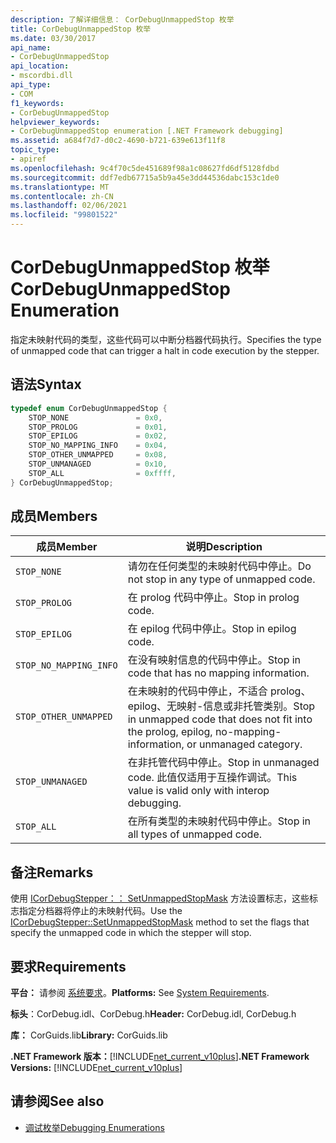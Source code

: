 ```yaml
---
description: 了解详细信息： CorDebugUnmappedStop 枚举
title: CorDebugUnmappedStop 枚举
ms.date: 03/30/2017
api_name:
- CorDebugUnmappedStop
api_location:
- mscordbi.dll
api_type:
- COM
f1_keywords:
- CorDebugUnmappedStop
helpviewer_keywords:
- CorDebugUnmappedStop enumeration [.NET Framework debugging]
ms.assetid: a684f7d7-d0c2-4690-b721-639e613f11f8
topic_type:
- apiref
ms.openlocfilehash: 9c4f70c5de451689f98a1c08627fd6df5128fdbd
ms.sourcegitcommit: ddf7edb67715a5b9a45e3dd44536dabc153c1de0
ms.translationtype: MT
ms.contentlocale: zh-CN
ms.lasthandoff: 02/06/2021
ms.locfileid: "99801522"
---
```

# <a name="cordebugunmappedstop-enumeration"></a><span data-ttu-id="3c7dc-103">CorDebugUnmappedStop 枚举</span><span class="sxs-lookup"><span data-stu-id="3c7dc-103">CorDebugUnmappedStop Enumeration</span></span>

<span data-ttu-id="3c7dc-104">指定未映射代码的类型，这些代码可以中断分档器代码执行。</span><span class="sxs-lookup"><span data-stu-id="3c7dc-104">Specifies the type of unmapped code that can trigger a halt in code execution by the stepper.</span></span>  
  
## <a name="syntax"></a><span data-ttu-id="3c7dc-105">语法</span><span class="sxs-lookup"><span data-stu-id="3c7dc-105">Syntax</span></span>  
  
```cpp  
typedef enum CorDebugUnmappedStop {  
    STOP_NONE               = 0x0,  
    STOP_PROLOG             = 0x01,  
    STOP_EPILOG             = 0x02,  
    STOP_NO_MAPPING_INFO    = 0x04,  
    STOP_OTHER_UNMAPPED     = 0x08,  
    STOP_UNMANAGED          = 0x10,  
    STOP_ALL                = 0xffff,  
} CorDebugUnmappedStop;  
```  
  
## <a name="members"></a><span data-ttu-id="3c7dc-106">成员</span><span class="sxs-lookup"><span data-stu-id="3c7dc-106">Members</span></span>  
  
|<span data-ttu-id="3c7dc-107">成员</span><span class="sxs-lookup"><span data-stu-id="3c7dc-107">Member</span></span>|<span data-ttu-id="3c7dc-108">说明</span><span class="sxs-lookup"><span data-stu-id="3c7dc-108">Description</span></span>|  
|------------|-----------------|  
|`STOP_NONE`|<span data-ttu-id="3c7dc-109">请勿在任何类型的未映射代码中停止。</span><span class="sxs-lookup"><span data-stu-id="3c7dc-109">Do not stop in any type of unmapped code.</span></span>|  
|`STOP_PROLOG`|<span data-ttu-id="3c7dc-110">在 prolog 代码中停止。</span><span class="sxs-lookup"><span data-stu-id="3c7dc-110">Stop in prolog code.</span></span>|  
|`STOP_EPILOG`|<span data-ttu-id="3c7dc-111">在 epilog 代码中停止。</span><span class="sxs-lookup"><span data-stu-id="3c7dc-111">Stop in epilog code.</span></span>|  
|`STOP_NO_MAPPING_INFO`|<span data-ttu-id="3c7dc-112">在没有映射信息的代码中停止。</span><span class="sxs-lookup"><span data-stu-id="3c7dc-112">Stop in code that has no mapping information.</span></span>|  
|`STOP_OTHER_UNMAPPED`|<span data-ttu-id="3c7dc-113">在未映射的代码中停止，不适合 prolog、epilog、无映射-信息或非托管类别。</span><span class="sxs-lookup"><span data-stu-id="3c7dc-113">Stop in unmapped code that does not fit into the prolog, epilog, no-mapping-information, or unmanaged category.</span></span>|  
|`STOP_UNMANAGED`|<span data-ttu-id="3c7dc-114">在非托管代码中停止。</span><span class="sxs-lookup"><span data-stu-id="3c7dc-114">Stop in unmanaged code.</span></span> <span data-ttu-id="3c7dc-115">此值仅适用于互操作调试。</span><span class="sxs-lookup"><span data-stu-id="3c7dc-115">This value is valid only with interop debugging.</span></span>|  
|`STOP_ALL`|<span data-ttu-id="3c7dc-116">在所有类型的未映射代码中停止。</span><span class="sxs-lookup"><span data-stu-id="3c7dc-116">Stop in all types of unmapped code.</span></span>|  
  
## <a name="remarks"></a><span data-ttu-id="3c7dc-117">备注</span><span class="sxs-lookup"><span data-stu-id="3c7dc-117">Remarks</span></span>  

 <span data-ttu-id="3c7dc-118">使用 [ICorDebugStepper：： SetUnmappedStopMask](icordebugstepper-setunmappedstopmask-method.md) 方法设置标志，这些标志指定分档器将停止的未映射代码。</span><span class="sxs-lookup"><span data-stu-id="3c7dc-118">Use the [ICorDebugStepper::SetUnmappedStopMask](icordebugstepper-setunmappedstopmask-method.md) method to set the flags that specify the unmapped code in which the stepper will stop.</span></span>  
  
## <a name="requirements"></a><span data-ttu-id="3c7dc-119">要求</span><span class="sxs-lookup"><span data-stu-id="3c7dc-119">Requirements</span></span>  

 <span data-ttu-id="3c7dc-120">**平台：** 请参阅 [系统要求](../../get-started/system-requirements.md)。</span><span class="sxs-lookup"><span data-stu-id="3c7dc-120">**Platforms:** See [System Requirements](../../get-started/system-requirements.md).</span></span>  
  
 <span data-ttu-id="3c7dc-121">**标头**：CorDebug.idl、CorDebug.h</span><span class="sxs-lookup"><span data-stu-id="3c7dc-121">**Header:** CorDebug.idl, CorDebug.h</span></span>  
  
 <span data-ttu-id="3c7dc-122">**库：** CorGuids.lib</span><span class="sxs-lookup"><span data-stu-id="3c7dc-122">**Library:** CorGuids.lib</span></span>  
  
 <span data-ttu-id="3c7dc-123">**.NET Framework 版本：**[!INCLUDE[net_current_v10plus](../../../../includes/net-current-v10plus-md.md)]</span><span class="sxs-lookup"><span data-stu-id="3c7dc-123">**.NET Framework Versions:** [!INCLUDE[net_current_v10plus](../../../../includes/net-current-v10plus-md.md)]</span></span>  
  
## <a name="see-also"></a><span data-ttu-id="3c7dc-124">请参阅</span><span class="sxs-lookup"><span data-stu-id="3c7dc-124">See also</span></span>

- [<span data-ttu-id="3c7dc-125">调试枚举</span><span class="sxs-lookup"><span data-stu-id="3c7dc-125">Debugging Enumerations</span></span>](debugging-enumerations.md)
